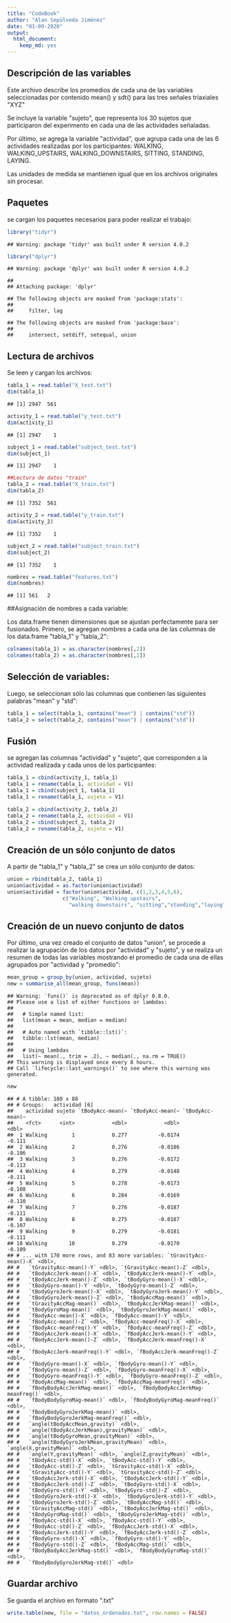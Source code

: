 ```yaml
---
title: "CodeBook"
author: "Alan Sepúlveda Jiménez"
date: "01-09-2020"
output: 
  html_document: 
    keep_md: yes
---
```




## Descripción de las variables
Este archivo describe los promedios de cada una de las variables seleccionadas por contenido mean() y sdt() para las tres señales triaxiales "XYZ"

Se incluye la variable "sujeto", que representa los 30 sujetos que participaron del experimento en cada una de las actividades señaladas.

Por último, se agrega la variable "actividad", que agrupa cada una de las 6 actividades realizadas por los participantes: WALKING, WALKING_UPSTAIRS, WALKING_DOWNSTAIRS, SITTING, STANDING, LAYING.

Las unidades de medida se mantienen igual que en los archivos originales sin procesar.

## Paquetes

se cargan los paquetes necesarios para poder realizar el trabajo:


```r
library("tidyr")
```

```
## Warning: package 'tidyr' was built under R version 4.0.2
```

```r
library("dplyr")
```

```
## Warning: package 'dplyr' was built under R version 4.0.2
```

```
## 
## Attaching package: 'dplyr'
```

```
## The following objects are masked from 'package:stats':
## 
##     filter, lag
```

```
## The following objects are masked from 'package:base':
## 
##     intersect, setdiff, setequal, union
```

## Lectura de archivos

Se leen y cargan los archivos:


```r
tabla_1 = read.table("X_test.txt")
dim(tabla_1)
```

```
## [1] 2947  561
```

```r
activity_1 = read.table("y_test.txt")
dim(activity_1)
```

```
## [1] 2947    1
```

```r
subject_1 = read.table("subject_test.txt")
dim(subject_1)
```

```
## [1] 2947    1
```

```r
##Lectura de datos "train"
tabla_2 = read.table("X_train.txt")
dim(tabla_2)
```

```
## [1] 7352  561
```

```r
activity_2 = read.table("y_train.txt")
dim(activity_2)
```

```
## [1] 7352    1
```

```r
subject_2 = read.table("subject_train.txt")
dim(subject_2)
```

```
## [1] 7352    1
```

```r
nombres = read.table("features.txt")
dim(nombres)
```

```
## [1] 561   2
```

##Asignación de nombres a cada variable:

Los data.frame tienen dimensiones que se ajustan perfectamente para ser fusionados. Primero, se agregan nombres a cada una de las columnas de los data.frame "tabla_1" y "tabla_2":


```r
colnames(tabla_1) = as.character(nombres[,2])
colnames(tabla_2) = as.character(nombres[,2])
```

## Selección de variables:
Luego, se seleccionan sólo las columnas que contienen las siguientes palabras "mean" y "std":


```r
tabla_1 = select(tabla_1, contains("mean") | contains("std"))
tabla_2 = select(tabla_2, contains("mean") | contains("std"))
```

## Fusión
se agregan las columnas "actividad" y "sujeto", que corresponden a la actividad realizada y cada unos de los participantes:


```r
tabla_1 = cbind(activity_1, tabla_1)
tabla_1 = rename(tabla_1, actividad = V1)
tabla_1 = cbind(subject_1, tabla_1)
tabla_1 = rename(tabla_1, sujeto = V1)

tabla_2 = cbind(activity_2, tabla_2)
tabla_2 = rename(tabla_2, actividad = V1)
tabla_2 = cbind(subject_2, tabla_2)
tabla_2 = rename(tabla_2, sujeto = V1)
```

## Creación de un sólo conjunto de datos
A partir de "tabla_1" y "tabla_2" se crea un sólo conjunto de datos:


```r
union = rbind(tabla_2, tabla_1)
union$actividad = as.factor(union$actividad)
union$actividad = factor(union$actividad, c(1,2,3,4,5,6), 
                  c("Walking", "Walking upstairs",
                    "walking downstairs", "sitting","standing","laying"))
```

## Creación de un nuevo conjunto de datos
Por último, una vez creado el conjunto de datos "union", se procede a realizar la agrupación de los datos por "actividad" y "sujeto", y se realiza un resumen de todas las variables mostrando el promedio de cada una de ellas agrupados por "actividad y "promedio":


```r
mean_group = group_by(union, actividad, sujeto)
new = summarise_all(mean_group, funs(mean))
```

```
## Warning: `funs()` is deprecated as of dplyr 0.8.0.
## Please use a list of either functions or lambdas: 
## 
##   # Simple named list: 
##   list(mean = mean, median = median)
## 
##   # Auto named with `tibble::lst()`: 
##   tibble::lst(mean, median)
## 
##   # Using lambdas
##   list(~ mean(., trim = .2), ~ median(., na.rm = TRUE))
## This warning is displayed once every 8 hours.
## Call `lifecycle::last_warnings()` to see where this warning was generated.
```

```r
new
```

```
## # A tibble: 180 x 88
## # Groups:   actividad [6]
##    actividad sujeto `tBodyAcc-mean(~ `tBodyAcc-mean(~ `tBodyAcc-mean(~
##    <fct>      <int>            <dbl>            <dbl>            <dbl>
##  1 Walking        1            0.277          -0.0174           -0.111
##  2 Walking        2            0.276          -0.0186           -0.106
##  3 Walking        3            0.276          -0.0172           -0.113
##  4 Walking        4            0.279          -0.0148           -0.111
##  5 Walking        5            0.278          -0.0173           -0.108
##  6 Walking        6            0.284          -0.0169           -0.110
##  7 Walking        7            0.276          -0.0187           -0.111
##  8 Walking        8            0.275          -0.0187           -0.107
##  9 Walking        9            0.279          -0.0181           -0.111
## 10 Walking       10            0.279          -0.0170           -0.109
## # ... with 170 more rows, and 83 more variables: `tGravityAcc-mean()-X` <dbl>,
## #   `tGravityAcc-mean()-Y` <dbl>, `tGravityAcc-mean()-Z` <dbl>,
## #   `tBodyAccJerk-mean()-X` <dbl>, `tBodyAccJerk-mean()-Y` <dbl>,
## #   `tBodyAccJerk-mean()-Z` <dbl>, `tBodyGyro-mean()-X` <dbl>,
## #   `tBodyGyro-mean()-Y` <dbl>, `tBodyGyro-mean()-Z` <dbl>,
## #   `tBodyGyroJerk-mean()-X` <dbl>, `tBodyGyroJerk-mean()-Y` <dbl>,
## #   `tBodyGyroJerk-mean()-Z` <dbl>, `tBodyAccMag-mean()` <dbl>,
## #   `tGravityAccMag-mean()` <dbl>, `tBodyAccJerkMag-mean()` <dbl>,
## #   `tBodyGyroMag-mean()` <dbl>, `tBodyGyroJerkMag-mean()` <dbl>,
## #   `fBodyAcc-mean()-X` <dbl>, `fBodyAcc-mean()-Y` <dbl>,
## #   `fBodyAcc-mean()-Z` <dbl>, `fBodyAcc-meanFreq()-X` <dbl>,
## #   `fBodyAcc-meanFreq()-Y` <dbl>, `fBodyAcc-meanFreq()-Z` <dbl>,
## #   `fBodyAccJerk-mean()-X` <dbl>, `fBodyAccJerk-mean()-Y` <dbl>,
## #   `fBodyAccJerk-mean()-Z` <dbl>, `fBodyAccJerk-meanFreq()-X` <dbl>,
## #   `fBodyAccJerk-meanFreq()-Y` <dbl>, `fBodyAccJerk-meanFreq()-Z` <dbl>,
## #   `fBodyGyro-mean()-X` <dbl>, `fBodyGyro-mean()-Y` <dbl>,
## #   `fBodyGyro-mean()-Z` <dbl>, `fBodyGyro-meanFreq()-X` <dbl>,
## #   `fBodyGyro-meanFreq()-Y` <dbl>, `fBodyGyro-meanFreq()-Z` <dbl>,
## #   `fBodyAccMag-mean()` <dbl>, `fBodyAccMag-meanFreq()` <dbl>,
## #   `fBodyBodyAccJerkMag-mean()` <dbl>, `fBodyBodyAccJerkMag-meanFreq()` <dbl>,
## #   `fBodyBodyGyroMag-mean()` <dbl>, `fBodyBodyGyroMag-meanFreq()` <dbl>,
## #   `fBodyBodyGyroJerkMag-mean()` <dbl>,
## #   `fBodyBodyGyroJerkMag-meanFreq()` <dbl>,
## #   `angle(tBodyAccMean,gravity)` <dbl>,
## #   `angle(tBodyAccJerkMean),gravityMean)` <dbl>,
## #   `angle(tBodyGyroMean,gravityMean)` <dbl>,
## #   `angle(tBodyGyroJerkMean,gravityMean)` <dbl>, `angle(X,gravityMean)` <dbl>,
## #   `angle(Y,gravityMean)` <dbl>, `angle(Z,gravityMean)` <dbl>,
## #   `tBodyAcc-std()-X` <dbl>, `tBodyAcc-std()-Y` <dbl>,
## #   `tBodyAcc-std()-Z` <dbl>, `tGravityAcc-std()-X` <dbl>,
## #   `tGravityAcc-std()-Y` <dbl>, `tGravityAcc-std()-Z` <dbl>,
## #   `tBodyAccJerk-std()-X` <dbl>, `tBodyAccJerk-std()-Y` <dbl>,
## #   `tBodyAccJerk-std()-Z` <dbl>, `tBodyGyro-std()-X` <dbl>,
## #   `tBodyGyro-std()-Y` <dbl>, `tBodyGyro-std()-Z` <dbl>,
## #   `tBodyGyroJerk-std()-X` <dbl>, `tBodyGyroJerk-std()-Y` <dbl>,
## #   `tBodyGyroJerk-std()-Z` <dbl>, `tBodyAccMag-std()` <dbl>,
## #   `tGravityAccMag-std()` <dbl>, `tBodyAccJerkMag-std()` <dbl>,
## #   `tBodyGyroMag-std()` <dbl>, `tBodyGyroJerkMag-std()` <dbl>,
## #   `fBodyAcc-std()-X` <dbl>, `fBodyAcc-std()-Y` <dbl>,
## #   `fBodyAcc-std()-Z` <dbl>, `fBodyAccJerk-std()-X` <dbl>,
## #   `fBodyAccJerk-std()-Y` <dbl>, `fBodyAccJerk-std()-Z` <dbl>,
## #   `fBodyGyro-std()-X` <dbl>, `fBodyGyro-std()-Y` <dbl>,
## #   `fBodyGyro-std()-Z` <dbl>, `fBodyAccMag-std()` <dbl>,
## #   `fBodyBodyAccJerkMag-std()` <dbl>, `fBodyBodyGyroMag-std()` <dbl>,
## #   `fBodyBodyGyroJerkMag-std()` <dbl>
```

## Guardar archivo

Se guarda el archivo en formato ".txt"


```r
write.table(new, file = "datos_ordenados.txt", row.names = FALSE)
```




